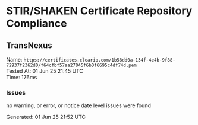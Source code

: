 # STIR/SHAKEN Certificate Repository Compliance

## TransNexus

Name: `https://certificates.clearip.com/1b58dd0a-134f-4e4b-9f88-72937f2362d0/f64cfbf57aa27045f6b0f6695c4df74d.pem`\
Tested At: 01 Jun 25 21:45 UTC\
Time: 176ms

### Issues

no warning, or error, or notice date level issues were found

Generated: 01 Jun 25 21:52 UTC
